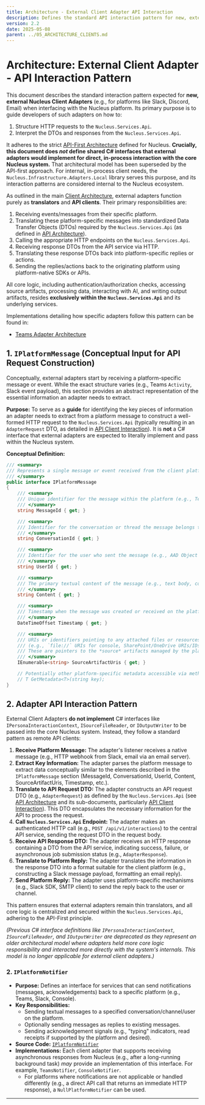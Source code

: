 ```yaml
---
title: Architecture - External Client Adapter API Interaction
description: Defines the standard API interaction pattern for new, external Nucleus Client Adapters (e.g., Slack, Discord) interfacing with Nucleus.Services.Api.
version: 2.2
date: 2025-05-08
parent: ../05_ARCHITECTURE_CLIENTS.md
---
```


# Architecture: External Client Adapter - API Interaction Pattern

This document describes the standard interaction pattern expected for **new, external Nucleus Client Adapters** (e.g., for platforms like Slack, Discord, Email) when interfacing with the Nucleus platform. Its primary purpose is to guide developers of such adapters on how to:

1.  Structure HTTP requests to the `Nucleus.Services.Api`.
2.  Interpret the DTOs and responses from the `Nucleus.Services.Api`.

It adheres to the strict [API-First Architecture](../00_ARCHITECTURE_OVERVIEW.md#1-core-principles) defined for Nucleus. **Crucially, this document does *not* define shared C# interfaces that external adapters would implement for direct, in-process interaction with the core Nucleus system.** That architectural model has been superseded by the API-first approach. For internal, in-process client needs, the `Nucleus.Infrastructure.Adapters.Local` library serves this purpose, and its interaction patterns are considered internal to the Nucleus ecosystem.

As outlined in the main [Client Architecture](../05_ARCHITECTURE_CLIENTS.md), external adapters function purely as **translators** and **API clients**. Their primary responsibilities are:
1.  Receiving events/messages from their specific platform.
2.  Translating these platform-specific messages into standardized Data Transfer Objects (DTOs) required by the `Nucleus.Services.Api` (as defined in [API Architecture](../10_ARCHITECTURE_API.md)).
3.  Calling the appropriate HTTP endpoints on the `Nucleus.Services.Api`.
4.  Receiving response DTOs from the API service via HTTP.
5.  Translating these response DTOs back into platform-specific replies or actions.
6.  Sending the replies/actions back to the originating platform using platform-native SDKs or APIs.

All core logic, including authentication/authorization checks, accessing source artifacts, processing data, interacting with AI, and writing output artifacts, resides **exclusively within the `Nucleus.Services.Api`** and its underlying services.

Implementations detailing how specific adapters follow this pattern can be found in:
*   [Teams Adapter Architecture](./Teams/ARCHITECTURE_ADAPTERS_TEAMS.md)

## 1. `IPlatformMessage` (Conceptual Input for API Request Construction)

Conceptually, external adapters start by receiving a platform-specific message or event. While the exact structure varies (e.g., Teams `Activity`, Slack event payload), this section provides an abstract representation of the essential information an adapter needs to extract.

**Purpose:** To serve as a **guide** for identifying the key pieces of information an adapter needs to extract from a platform message to construct a well-formed HTTP request to the `Nucleus.Services.Api` (typically resulting in an `AdapterRequest` DTO, as detailed in [API Client Interaction](./Api/ARCHITECTURE_API_CLIENT_INTERACTION.md)). It is **not** a C# interface that external adapters are expected to literally implement and pass within the Nucleus system.

**Conceptual Definition:**

```csharp
/// <summary>
/// Represents a single message or event received from the client platform.
/// </summary>
public interface IPlatformMessage
{
    /// <summary>
    /// Unique identifier for the message within the platform (e.g., Teams message ID, a generated UUID for console input).
    /// </summary>
    string MessageId { get; }

    /// <summary>
    /// Identifier for the conversation or thread the message belongs to (e.g., Teams channel ID, chat ID, "console_session").
    /// </summary>
    string ConversationId { get; }

    /// <summary>
    /// Identifier for the user who sent the message (e.g., AAD Object ID, local username).
    /// </summary>
    string UserId { get; }

    /// <summary>
    /// The primary textual content of the message (e.g., text body, command line arguments).
    /// </summary>
    string Content { get; }

    /// <summary>
    /// Timestamp when the message was created or received on the platform.
    /// </summary>
    DateTimeOffset Timestamp { get; }

    /// <summary>
    /// URIs or identifiers pointing to any attached files or resources relevant to this message
    /// (e.g., `file://` URIs for console, SharePoint/OneDrive URIs/IDs for Teams).
    /// These are pointers to the *source* artifacts managed by the platform.
    /// </summary>
    IEnumerable<string> SourceArtifactUris { get; }

    // Potentially other platform-specific metadata accessible via methods or properties.
    // T GetMetadata<T>(string key);
}
```

## 2. Adapter API Interaction Pattern

External Client Adapters **do not implement** C# interfaces like `IPersonaInteractionContext`, `ISourceFileReader`, or `IOutputWriter` to be passed into the core Nucleus system. Instead, they follow a standard pattern as remote API clients:

1.  **Receive Platform Message:** The adapter's listener receives a native message (e.g., HTTP webhook from Slack, email via an email server).
2.  **Extract Key Information:** The adapter parses the platform message to extract data conceptually similar to the elements described in the `IPlatformMessage` section (MessageId, ConversationId, UserId, Content, SourceArtifactUris, Timestamp, etc.).
3.  **Translate to API Request DTO:** The adapter constructs an API request DTO (e.g., `AdapterRequest`) as defined by the `Nucleus.Services.Api` (see [API Architecture](../10_ARCHITECTURE_API.md) and its sub-documents, particularly [API Client Interaction](./Api/ARCHITECTURE_API_CLIENT_INTERACTION.md)). This DTO encapsulates the necessary information for the API to process the request.
4.  **Call `Nucleus.Services.Api` Endpoint:** The adapter makes an authenticated HTTP call (e.g., `POST /api/v1/interactions`) to the central API service, sending the request DTO in the request body.
5.  **Receive API Response DTO:** The adapter receives an HTTP response containing a DTO from the API service, indicating success, failure, or asynchronous job submission status (e.g., `AdapterResponse`).
6.  **Translate to Platform Reply:** The adapter translates the information in the response DTO into a format suitable for the client platform (e.g., constructing a Slack message payload, formatting an email reply).
7.  **Send Platform Reply:** The adapter uses platform-specific mechanisms (e.g., Slack SDK, SMTP client) to send the reply back to the user or channel.

This pattern ensures that external adapters remain thin translators, and all core logic is centralized and secured within the `Nucleus.Services.Api`, adhering to the API-First principle.

*(Previous C# interface definitions like `IPersonaInteractionContext`, `ISourceFileReader`, and `IOutputWriter` are deprecated as they represent an older architectural model where adapters held more core logic responsibility and interacted more directly with the system's internals. This model is no longer applicable for external client adapters.)*

### 2. `IPlatformNotifier`

*   **Purpose:** Defines an interface for services that can send notifications (messages, acknowledgements) back to a specific platform (e.g., Teams, Slack, Console).
*   **Key Responsibilities:**
    *   Sending textual messages to a specified conversation/channel/user on the platform.
    *   Optionally sending messages as replies to existing messages.
    *   Sending acknowledgement signals (e.g., "typing" indicators, read receipts if supported by the platform and desired).
*   **Source Code:** [`IPlatformNotifier`](../../../src/Nucleus.Abstractions/Adapters/IPlatformNotifier.cs)
*   **Implementations:** Each client adapter that supports receiving asynchronous responses from Nucleus (e.g., after a long-running background task) *may* provide an implementation of this interface. For example, `TeamsNotifier`, `ConsoleNotifier`.
    *   For platforms where notifications are not applicable or handled differently (e.g., a direct API call that returns an immediate HTTP response), a `NullPlatformNotifier` can be used.

---
